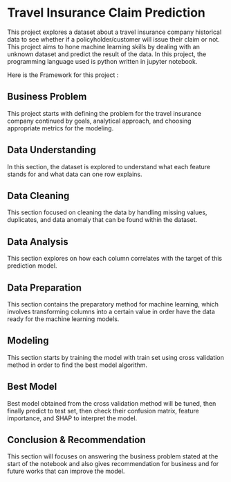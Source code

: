 # Travel Insurance Claim Prediction
This project explores a dataset about a travel insurance company historical data to see whether if a policyholder/customer will issue their claim or not. 
This project aims to hone machine learning skills by dealing with an unknown dataset and predict the result of the data.
In this project, the programming language used is python written in jupyter notebook.

Here is the Framework for this project :

## Business Problem
This project starts with defining the problem for the travel insurance company continued by goals, analytical approach, and choosing appropriate metrics for the modeling.

## Data Understanding
In this section, the dataset is explored to understand what each feature stands for and what data can one row explains.

## Data Cleaning
This section focused on cleaning the data by handling missing values, duplicates, and data anomaly that can be found within the dataset.

## Data Analysis
This section explores on how each column correlates with the target of this prediction model.

## Data Preparation
This section contains the preparatory method for machine learning, which involves transforming columns into a certain value in order have the data ready for the machine learning models.

## Modeling
This section starts by training the model with train set using cross validation method in order to find the best model algorithm.

## Best Model
Best model obtained from the cross validation method will be tuned, then finally predict to test set, then check their confusion matrix, feature importance, and SHAP to interpret the model.

## Conclusion & Recommendation
This section will focuses on answering the business problem stated at the start of the notebook and also gives recommendation for business and for future works that can improve the model.

